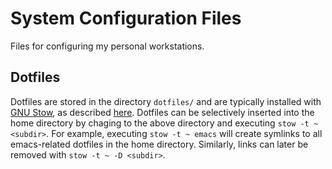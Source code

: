# System Configuration Files

Files for configuring my personal workstations.

## Dotfiles

Dotfiles are stored in the directory `dotfiles/` and are typically
installed with [GNU Stow](https://www.gnu.org/software/stow/), as
described
[here](http://brandon.invergo.net/news/2012-05-26-using-gnu-stow-to-manage-your-dotfiles.html). Dotfiles
can be selectively inserted into the home directory by chaging to the
above directory and executing `stow -t ~ <subdir>`. For example,
executing `stow -t ~ emacs` will create symlinks to all emacs-related
dotfiles in the home directory. Similarly, links can later be removed
with `stow -t ~ -D <subdir>`.
